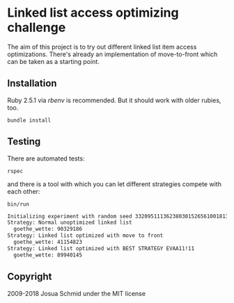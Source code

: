 # Linked list access optimizing challenge

The aim of this project is to try out different linked list item access
optimizations. There's already an implementation of move-to-front which can be
taken as a starting point.

## Installation

Ruby 2.5.1 via *rbenv* is recommended. But it should work with older rubies,
too.

    bundle install

## Testing

There are automated tests:

    rspec

and there is a tool with which you can let different strategies compete with
each other:

    bin/run

```sh
Initializing experiment with random seed 332095111362380301526561001813048765481
Strategy: Normal unoptimized linked list
  goethe_wette: 90329186
Strategy: Linked list optimized with move to front
  goethe_wette: 41154823
Strategy: Linked list optimized with BEST STRATEGY EVAA11!11
  goethe_wette: 89940145
```

## Copyright

2009-2018 Josua Schmid under the MIT license
